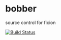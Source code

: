 bobber
======

source control for ficion

[![Build Status](https://secure.travis-ci.org/fishin/bobber.svg)](http://travis-ci.org/fishin/bobber)
